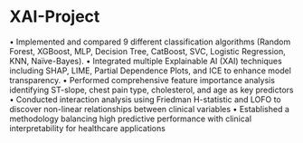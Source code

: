 # XAI-Project
•	Implemented and compared 9 different classification algorithms (Random Forest, XGBoost, MLP, Decision Tree, CatBoost, SVC, Logistic Regression, KNN, Naïve-Bayes).
•	Integrated multiple Explainable AI (XAI) techniques including SHAP, LIME, Partial Dependence Plots, and ICE to enhance model transparency.
•	Performed comprehensive feature importance analysis identifying ST-slope, chest pain type, cholesterol, and age as key predictors
•	Conducted interaction analysis using Friedman H-statistic and LOFO to discover non-linear relationships between clinical variables
•	Established a methodology balancing high predictive performance with clinical interpretability for healthcare applications
